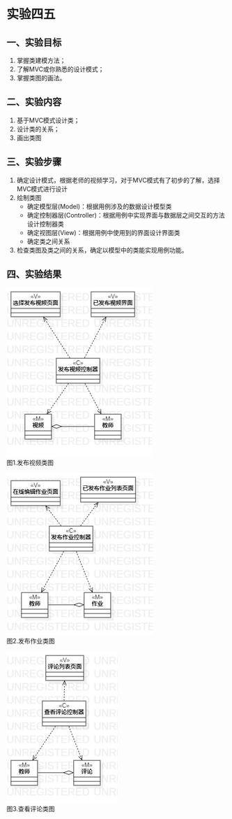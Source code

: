 # 实验四五

## 一、实验目标

1. 掌握类建模方法；
2. 了解MVC或你熟悉的设计模式；
3. 掌握类图的画法。

## 二、实验内容

1. 基于MVC模式设计类；
2. 设计类的关系；
3. 画出类图

## 三、实验步骤

1. 确定设计模式，根据老师的视频学习，对于MVC模式有了初步的了解，选择MVC模式进行设计  
2. 绘制类图  
    * 确定模型层(Model)：根据用例涉及的数据设计模型类  
    * 确定控制器层(Controller)：根据用例中实现界面与数据层之间交互的方法设计控制器类 
    * 确定视图层(View)：根据用例中使用到的界面设计界面类  
    * 确定类之间关系 
3. 检查类图及类之间的关系，确定以模型中的类能实现用例功能。

## 四、实验结果
![ClassDiagram1](./lab4_1.jpg)  
图1.发布视频类图

![ClassDiagram2](./lab4_2.jpg)   
图2.发布作业类图

![ClassDiagram3](./lab4_3.jpg)  
图3.查看评论类图
